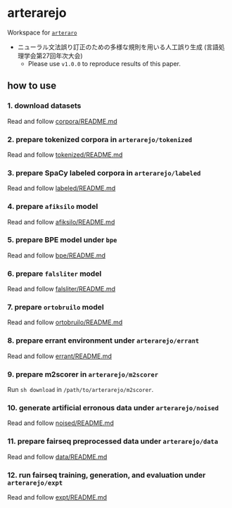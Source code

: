 # arterarejo

Workspace for [`arteraro`](https://github.com/nymwa/arteraro)

- ニューラル文法誤り訂正のための多様な規則を用いる人工誤り生成 (言語処理学会第27回年次大会)
	- Please use `v1.0.0` to reproduce results of this paper.

## how to use

### 1. download datasets

Read and follow [corpora/README.md](https://github.com/nymwa/arterarejo/tree/main/corpora/)

### 2. prepare tokenized corpora in `arterarejo/tokenized`

Read and follow [tokenized/README.md](https://github.com/nymwa/arterarejo/tree/main/tokenized)

### 3. prepare SpaCy labeled corpora in `arterarejo/labeled`

Read and follow [labeled/README.md](https://github.com/nymwa/arterarejo/tree/main/labeled)

### 4. prepare `afiksilo` model

Read and follow [afiksilo/README.md](https://github.com/nymwa/arterarejo/tree/main/afiksilo)

### 5. prepare BPE model under `bpe`

Read and follow [bpe/README.md](https://github.com/nymwa/arterarejo/tree/main/bpe)

### 6. prepare `falsliter` model

Read and follow [falsliter/README.md](https://github.com/nymwa/arterarejo/tree/main/falsliter)

### 7. prepare `ortobruilo` model

Read and follow [ortobruilo/README.md](https://github.com/nymwa/arterarejo/tree/main/ortobruilo)

### 8. prepare errant environment under `arterarejo/errant`

Read and follow [errant/README.md](https://github.com/nymwa/arterarejo/tree/main/errant)

### 9. prepare m2scorer in `arterarejo/m2scorer`

Run `sh download` in `/path/to/arterarejo/m2scorer`.

### 10. generate artificial erronous data under `arterarejo/noised`

Read and follow [noised/README.md](https://github.com/nymwa/arterarejo/tree/main/noised)

### 11. prepare fairseq preprocessed data under `arterarejo/data`

Read and follow [data/README.md](https://github.com/nymwa/arterarejo/tree/main/data)

### 12. run fairseq training, generation, and evaluation under `arterarejo/expt`

Read and follow [expt/README.md](https://github.com/nymwa/arterarejo/tree/main/expt)

